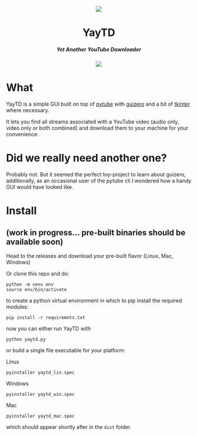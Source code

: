 
<div align="center">
<img src="https://user-images.githubusercontent.com/1913203/215260281-edf84b41-6622-4a88-8b44-1e04085e4404.png"/>
<h1>YayTD</h1>
<h5>Yet Another YouTube Downloader</h5>
<img src="https://user-images.githubusercontent.com/1913203/215547904-42a7a829-a272-4c91-a626-d4cf397f9600.png"/>
</div>


# What
YayTD is a simple GUI built on top of [pytube](https://github.com/pytube/pytube) with [guizero](https://lawsie.github.io/guizero/) and a bit of [tkinter](https://docs.python.org/3/library/tkinter.html#module-tkinter) where necessary.

It lets you find all streams associated with a YouTube video (audio only, video only or both combined) and download them to your machine for your convenience.
# Did we really need another one?
Probably not. But it seemed the perfect toy-project to learn about guizero, additionally, as an occasional user of the pytube cli I wondered how a handy GUI would have looked like.
# Install
## (work in progress... pre-built binaries should be available soon)
Head to the releases and download your pre-built flavor (Linux, Mac, Windows)

Or clone this repo and do:
```console
python -m venv env
source env/bin/activate
```
to create a python virtual environment in which to pip install the required modules:
```console
pip install -r requiremnts.txt
```
now you can either run YayTD with
```console
python yaytd.py
```
or build a single file executable for your platform:

Linux
```console
pyinstaller yaytd_lin.spec
```
Windows
```console
pyinstaller yaytd_win.spec
```
Mac
```console
pyinstaller yaytd_mac.spec
```
which should appear shortly after in the `dist` folder.
